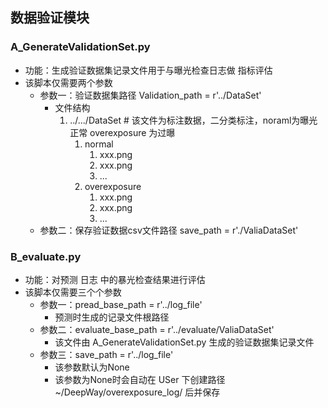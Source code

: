 ## 数据验证模块

### A_GenerateValidationSet.py

- 功能：生成验证数据集记录文件用于与曝光检查日志做 指标评估
- 该脚本仅需要两个参数
    - 参数一：验证数据集路径 Validation_path = r'../DataSet'
        - 文件结构
            1. ../.../DataSet # 该文件为标注数据，二分类标注，noraml为曝光正常 overexposure 为过曝
                1. normal
                    1. xxx.png
                    2. xxx.png
                    3. ...
                2. overexposure
                    1. xxx.png
                    2. xxx.png
                    3. ...
    - 参数二：保存验证数据csv文件路径 save_path = r'./ValiaDataSet'

### B_evaluate.py

- 功能：对预测 日志 中的暴光检查结果进行评估
- 该脚本仅需要三个个参数
    - 参数一：pread_base_path = r'../log_file'
        - 预测时生成的记录文件根路径
    - 参数二：evaluate_base_path = r'../evaluate/ValiaDataSet'
        - 该文件由 A_GenerateValidationSet.py 生成的验证数据集记录文件
    - 参数三：save_path = r'../log_file' 
      - 该参数默认为None
      - 该参数为None时会自动在 USer 下创建路径 ~/DeepWay/overexposure_log/ 后并保存

